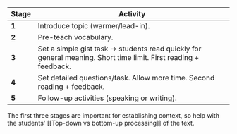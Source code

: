 
| Stage | Activity |
|-------|----------|
| **1** | Introduce topic (warmer/lead-in). |
| **2** | Pre-teach vocabulary. |
| **3** | Set a simple gist task → students read quickly for general meaning. Short time limit. First reading + feedback. |
| **4** | Set detailed questions/task. Allow more time. Second reading + feedback. |
| **5** | Follow-up activities (speaking or writing). |
The first three stages are important for establishing context, so help with the students' [[Top-down vs bottom-up processing]] of the text.


